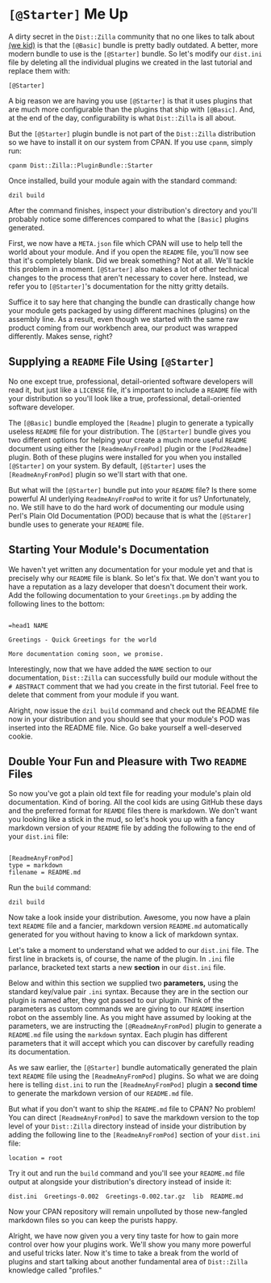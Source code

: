 # `[@Starter]` Me Up

A dirty secret in the `Dist::Zilla` community that no one likes to talk about
[(we kid)](http://blogs.perl.org/users/grinnz/2016/07/distzilla---why-you-should-use-starter-instead-of-basic.html)
is that the `[@Basic]` bundle is pretty badly outdated. A better, more modern
bundle to use is the `[@Starter]` bundle. So let's modify our `dist.ini` file by
deleting all the individual plugins we created in the last tutorial and replace
them with:

`[@Starter]`

A big reason we are having you use `[@Starter]` is that it uses plugins that are
much more configurable than the plugins that ship with `[@Basic]`. And, at the
end of the day, configurability is what `Dist::Zilla` is all about.

But the `[@Starter]` plugin bundle is not part of the `Dist::Zilla` distribution
so we have to install it on our system from CPAN. If you use `cpanm`, simply
run:

`cpanm Dist::Zilla::PluginBundle::Starter`

Once installed, build your module again with the standard command:

`dzil build`

After the command finishes, inspect your distribution's directory and you'll
probably notice some differences compared to what the `[Basic]` plugins
generated.

First, we now have a `META.json` file which CPAN will use to help tell the world
about your module. And if you open the `README` file, you'll now see that it's
completely blank. Did we break something? Not at all. We'll tackle this problem
in a moment. `[@Starter]` also makes a lot of other technical changes to the
process that aren't necessary to cover here. Instead, we refer you to
`[@Starter]`'s documentation for the nitty gritty details.

Suffice it to say here that changing the bundle can drastically change how your
module gets packaged by using different machines (plugins) on the assembly line.
As a result, even though we started with the same raw product coming from our
workbench area, our product was wrapped differently. Makes sense, right?

## Supplying a `README` File Using `[@Starter]`

No one except true, professional, detail-oriented software developers will read
it, but just like a `LICENSE` file, it's important to include a `README` file
with your distribution so you'll look like a true, professional,
detail-oriented software developer.

The `[@Basic]` bundle employed the `[Readme]` plugin to generate a typically
useless `README` file for your distribution. The `[@Starter]` bundle gives you
two different options for helping your create a much more useful `README`
document using either the `[ReadmeAnyFromPod]` plugin or the `[Pod2Readme]`
plugin. Both of these plugins were installed for you when you installed
`[@Starter]` on your system. By default, `[@Starter]` uses the
`[ReadmeAnyFromPod]` plugin so we'll start with that one.

But what will the `[@Starter]` bundle put into your `README` file? Is there some
powerful AI underlying `ReadmeAnyFromPod` to write it for us? Unfortunately,
no. We still have to do the hard work of documenting our module using Perl's
Plain Old Documentation (POD) because that is what the `[@Starer]` bundle uses
to generate your `README` file.

## Starting Your Module's Documentation

We haven't yet written any documentation for your module yet and that is
precisely why our `README` file is blank. So let's fix that. We don't want you
to have a reputation as a lazy developer that doesn't document their work. Add
the following documentation to your `Greetings.pm` by adding the following lines
to the bottom:

```

=head1 NAME

Greetings - Quick Greetings for the world

More documentation coming soon, we promise.

```

Interestingly, now that we have added the `NAME` section to our documentation,
`Dist::Zilla` can successfully build our module without the `# ABSTRACT` comment
that we had you create in the first tutorial. Feel free to delete that comment
from your module if you want.

Alright, now issue the `dzil build` command and check out the README file now in
your distribution and you should see that your module's POD was inserted into
the README file. Nice. Go bake yourself a well-deserved cookie.

## Double Your Fun and Pleasure with Two `README` Files

So now you've got a plain old text file for reading your module's plain old
documentation. Kind of boring. All the cool kids are using GitHub these days and
the preferred format for `REAMDE` files there is markdown. We don't want you
looking like a stick in the mud, so let's hook you up with a fancy markdown
version of your `README` file by adding the following to the end of your
`dist.ini` file:

```

[ReadmeAnyFromPod]
type = markdown
filename = README.md

```

Run the `build` command:

`dzil build`

Now take a look inside your distribution. Awesome, you now have a plain text
`README` file and a fancier, markdown version `README.md` automatically
generated for you without having to know a lick of markdown syntax.

Let's take a moment to understand what we added to our `dist.ini` file. The
first line in brackets is, of course, the name of the plugin. In `.ini` file
parlance, bracketed text starts a new **section** in our `dist.ini` file.

Below and within this section we supplied two **parameters,** using the standard
key/value pair `.ini` syntax. Because they are in the section our plugin is
named after, they got passed to our plugin. Think of the parameters as custom
commands we are giving to our `README` insertion robot on the assembly line. As
you might have assumed by looking at the parameters, we are instructing the
`[@ReadmeAnyFromPod]` plugin to generate a `README.md` file using the `markdown`
syntax. Each plugin has different parameters that it will accept which you can
discover by carefully reading its documentation.

As we saw earlier, the `[@Starter]` bundle automatically generated the plain
text `README` file using the `[ReadmeAnyFromPod]` plugins. So what we are doing
here is telling `dist.ini` to run the `[ReadmeAnyFromPod]` plugin a **second
time** to generate the markdown version of our `README.md` file.

But what if you don't want to ship the `README.md` file to CPAN? No problem! You
can direct `[ReadmeAnyFromPod]` to save the markdown version to the top level of
your `Dist::Zilla` directory instead of inside your distribution by adding the
following line to the `[ReadmeAnyFromPod]` section of your `dist.ini` file:

`location = root`

Try it out and run the `build` command and you'll see your `README.md` file
output at alongside your distribution's directory instead of inside it:

`dist.ini  Greetings-0.002  Greetings-0.002.tar.gz  lib  README.md`

Now your CPAN repository will remain unpolluted by those new-fangled markdown
files so you can keep the purists happy.

Alright, we have now given you a very tiny taste for how to gain more control
over how your plugins work. We'll show you many more powerful and useful tricks
later. Now it's time to take a break from the world of plugins and start
talking about another fundamental area of `Dist::Zilla` knowledge called
"profiles."
